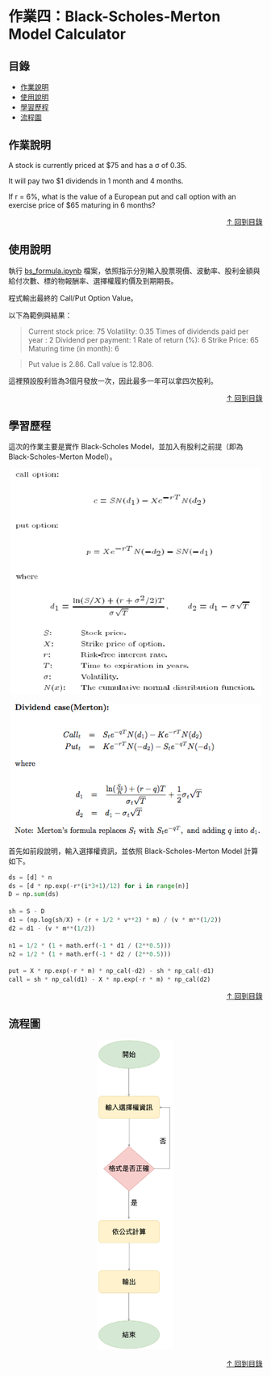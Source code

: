 作業四：Black-Scholes-Merton Model Calculator
===
## 目錄
- [作業說明](#作業說明)
- [使用說明](#使用說明)
- [學習歷程](#學習歷程)
- [流程圖](#流程圖)

## 作業說明

A stock is currently priced at $75 and has a σ of 0.35.

It will pay two $1 dividends in 1 month and 4 months.

If r = 6%, what is the value of a European put and call option with an exercise price of $65 maturing in 6 months?

<p align="right">
    <a href="#目錄" class="btn btn-primary">
        &uarr; 回到目錄
    </a>
</p>

## 使用說明

執行 [bs_formula.ipynb](https://github.com/manamimebom/Financial_Engineering/blob/master/HW4/bs_formula.ipynb) 檔案，依照指示分別輸入股票現價、波動率、股利金額與給付次數、標的物報酬率、選擇權履約價及到期期長。

程式輸出最終的 Call/Put Option Value。

以下為範例與結果：

>Current stock price: 75
Volatility: 0.35
Times of dividends paid per year : 2
Dividend per payment: 1
Rate of return (%): 6
Strike Price: 65
Maturing time (in month): 6


>Put value is 2.86.
Call value is 12.806.

這裡預設股利皆為3個月發放一次，因此最多一年可以拿四次股利。

<p align="right">
    <a href="#目錄" class="btn btn-primary">
        &uarr; 回到目錄
    </a>
</p>

## 學習歷程

這次的作業主要是實作 Black-Scholes Model，並加入有股利之前提（即為 Black-Scholes-Merton Model）。

<p align="center">
<img src="https://github.com/manamimebom/Financial_Engineering/blob/master/HW4/src/bsmodel.png" width="500" >
</p>

<p align="center">
<img src="https://github.com/manamimebom/Financial_Engineering/blob/master/HW4/src/dividend_case.png" width="500" >
</p>

首先如前段說明，輸入選擇權資訊，並依照 Black-Scholes-Merton Model 計算如下。

```python
ds = [d] * n
ds = [d * np.exp(-r*(i*3+1)/12) for i in range(n)]
D = np.sum(ds)

sh = S - D
d1 = (np.log(sh/X) + (r + 1/2 * v**2) * m) / (v * m**(1/2))
d2 = d1 - (v * m**(1/2))

n1 = 1/2 * (1 + math.erf(-1 * d1 / (2**0.5)))
n2 = 1/2 * (1 + math.erf(-1 * d2 / (2**0.5)))

put = X * np.exp(-r * m) * np_cal(-d2) - sh * np_cal(-d1)
call = sh * np_cal(d1) - X * np.exp(-r * m) * np_cal(d2)
```

<p align="right">
    <a href="#目錄" class="btn btn-primary">
        &uarr; 回到目錄
    </a>
</p>

## 流程圖


<p align="center">
<img src="https://github.com/manamimebom/Financial_Engineering/blob/master/HW4/src/flowchart.png" width="150" >
</p>

<p align="right">
    <a href="#目錄" class="btn btn-primary">
        &uarr; 回到目錄
    </a>
</p>

